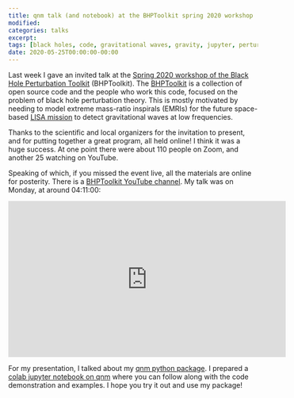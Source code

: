 ```yaml
---
title: qnm talk (and notebook) at the BHPToolkit spring 2020 workshop
modified:
categories: talks
excerpt:
tags: [black holes, code, gravitational waves, gravity, jupyter, perturbation theory, python]
date: 2020-05-25T00:00:00-00:00
---
```


Last week I gave an invited talk at the [Spring 2020 workshop of the
Black Hole Perturbation
Toolkit](http://astro.cas.cz/bhptoolkit2020/program.html)
(BHPToolkit).  The [BHPToolkit](http://bhptoolkit.org/) is a
collection of open source code and the people who work this code,
focused on the problem of black hole perturbation theory.  This is
mostly motivated by needing to model extreme mass-ratio inspirals
(EMRIs) for the future space-based [LISA
mission](https://www.lisamission.org/) to detect gravitational waves
at low frequencies.

Thanks to the scientific and local organizers for the invitation to
present, and for putting together a great program, all held online! I
think it was a huge success. At one point there were about 110 people
on Zoom, and another 25 watching on YouTube.

Speaking of which, if you missed the event live, all the materials are
online for posterity.  There is a [BHPToolkit YouTube
channel](https://www.youtube.com/channel/UCuQQbp9Buq-R3da4zASTFfw).
My talk was on Monday, at around 04:11:00:
<iframe width="560" height="315" src="https://www.youtube.com/embed/9jHxs4HiMSg?start=15062" frameborder="0" allow="accelerometer; autoplay; encrypted-media; gyroscope; picture-in-picture" allowfullscreen></iframe>

For my presentation, I talked about my [qnm python
package](https://github.com/duetosymmetry/qnm).  I prepared a [colab
jupyter notebook on
qnm](https://bit.ly/qnm-pres)
where you can follow along with the code demonstration and examples.
I hope you try it out and use my package!

